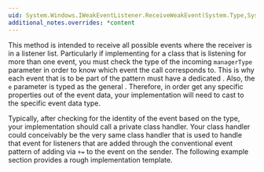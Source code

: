 ```yaml
---
uid: System.Windows.IWeakEventListener.ReceiveWeakEvent(System.Type,System.Object,System.EventArgs)
additional_notes.overrides: *content
---
```


<p>This method is intended to receive all possible events where the receiver is in a listener list. Particularly if implementing for a class that is listening for more than one event, you must check the type of the incoming <code>managerType</code> parameter in order to know which event the call corresponds to. This is why each event that is to be part of the pattern must have a dedicated <xref href="System.Windows.WeakEventManager"></xref>. Also, the <code>e</code> parameter is typed as the general <xref href="System.EventArgs"></xref>. Therefore, in order get any specific properties out of the event data, your implementation will need to cast to the specific event data type.  
  
 Typically, after checking for the identity of the event based on the <xref href="System.Windows.WeakEventManager"></xref> type, your implementation should call a private class handler. Your class handler could conceivably be the very same class handler that is used to handle that event for listeners that are added through the conventional event pattern of adding via `+=` to the event on the sender. The following example section provides a rough implementation template.</p>


